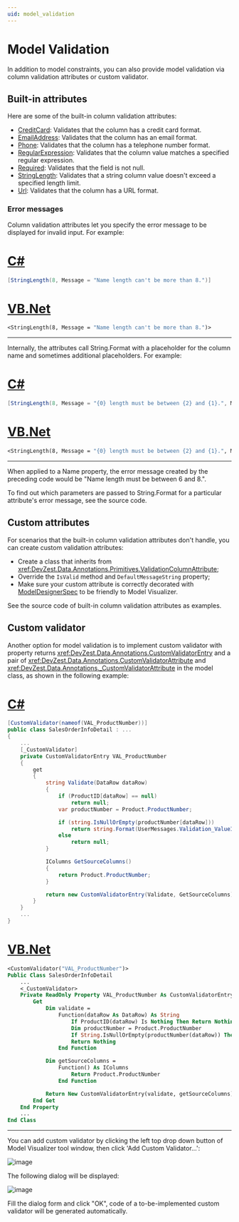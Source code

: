 ```yaml
---
uid: model_validation
---
```


# Model Validation

In addition to model constraints, you can also provide model validation via column validation attributes or custom validator.

## Built-in attributes

Here are some of the built-in column validation attributes:

* [CreditCard](xref:DevZest.Data.Annotations.CreditCardAttribute): Validates that the column has a credit card format.
* [EmailAddress](xref:DevZest.Data.Annotations.EmailAddressAttribute): Validates that the column has an email format.
* [Phone](xref:DevZest.Data.Annotations.PhoneAttribute): Validates that the column has a telephone number format.
* [RegularExpression](xref:DevZest.Data.Annotations.RegularExpressionAttribute): Validates that the column value matches a specified regular expression.
* [Required](xref:DevZest.Data.Annotations.RequiredAttribute): Validates that the field is not null.
* [StringLength](xref:DevZest.Data.Annotations.StringLengthAttribute): Validates that a string column value doesn't exceed a specified length limit.
* [Url](xref:DevZest.Data.Annotations.UrlAttribute): Validates that the column has a URL format.

### Error messages

Column validation attributes let you specify the error message to be displayed for invalid input. For example:

# [C#](#tab/cs)

```cs
[StringLength(8, Message = "Name length can't be more than 8.")]
```

# [VB.Net](#tab/vb)

```vb
<StringLength(8, Message = "Name length can't be more than 8.")>
```

***

Internally, the attributes call String.Format with a placeholder for the column name and sometimes additional placeholders. For example:

# [C#](#tab/cs)

```cs
[StringLength(8, Message = "{0} length must be between {2} and {1}.", MinimumLength = 6)]
```

# [VB.Net](#tab/vb)

```vb
<StringLength(8, Message = "{0} length must be between {2} and {1}.", MinimumLength = 6)>
```

***

When applied to a Name property, the error message created by the preceding code would be "Name length must be between 6 and 8.".

To find out which parameters are passed to String.Format for a particular attribute's error message, see the source code.

## Custom attributes

For scenarios that the built-in column validation attributes don't handle, you can create custom validation attributes:

* Create a class that inherits from <xref:DevZest.Data.Annotations.Primitives.ValidationColumnAttribute>;
* Override the `IsValid` method and `DefaultMessageString` property;
* Make sure your custom attribute is correctly decorated with [ModelDesignerSpec](xref:DevZest.Data.Annotations.Primitives.ModelDesignerSpecAttribute) to be friendly to Model Visualizer.

See the source code of built-in column validation attributes as examples.

## Custom validator

Another option for model validation is to implement custom validator with property returns <xref:DevZest.Data.Annotations.CustomValidatorEntry> and a pair of <xref:DevZest.Data.Annotations.CustomValidatorAttribute> and <xref:DevZest.Data.Annotations._CustomValidatorAttribute> in the model class, as shown in the following example:

# [C#](#tab/cs)

```cs
[CustomValidator(nameof(VAL_ProductNumber))]
public class SalesOrderInfoDetail : ...
{
    ...
    [_CustomValidator]
    private CustomValidatorEntry VAL_ProductNumber
    {
        get
        {
            string Validate(DataRow dataRow)
            {
                if (ProductID[dataRow] == null)
                    return null;
                var productNumber = Product.ProductNumber;

                if (string.IsNullOrEmpty(productNumber[dataRow]))
                    return string.Format(UserMessages.Validation_ValueIsRequired, productNumber.DisplayName);
                else
                    return null;
            }

            IColumns GetSourceColumns()
            {
                return Product.ProductNumber;
            }

            return new CustomValidatorEntry(Validate, GetSourceColumns);
        }
    }
    ...
}
```

# [VB.Net](#tab/vb)

```vb
<CustomValidator("VAL_ProductNumber")>
Public Class SalesOrderInfoDetail
    ...
    <_CustomValidator>
    Private ReadOnly Property VAL_ProductNumber As CustomValidatorEntry
        Get
            Dim validate =
                Function(dataRow As DataRow) As String
                    If ProductID(dataRow) Is Nothing Then Return Nothing
                    Dim productNumber = Product.ProductNumber
                    If String.IsNullOrEmpty(productNumber(dataRow)) Then Return String.Format(My.UserMessages.Validation_ValueIsRequired, productNumber.DisplayName)
                    Return Nothing
                End Function

            Dim getSourceColumns =
                Function() As IColumns
                    Return Product.ProductNumber
                End Function

            Return New CustomValidatorEntry(validate, getSourceColumns)
        End Get
    End Property
    ...
End Class
```

***

You can add custom validator by clicking the left top drop down button of Model Visualizer tool window, then click 'Add Custom Validator...':

![image](/images/model_visualizer_add_val.jpg)

The following dialog will be displayed:

![image](/images/model_visualizer_add_val_dialog.jpg)

Fill the dialog form and click "OK", code of a to-be-implemented custom validator will be generated automatically.
